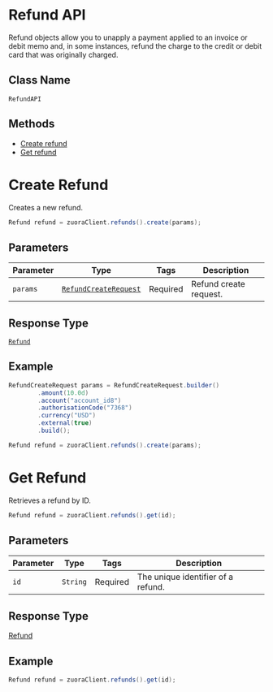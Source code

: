 # Refund API


Refund objects allow you to unapply a payment applied to an invoice or debit memo and, in some instances, refund the charge to the credit or debit card that was originally charged.

## Class Name

`RefundAPI`

## Methods

* [Create refund](/doc/refund-api.md#create-refund)
* [Get refund](/doc/refund-api.md#get-refund)

# Create Refund

Creates a new refund.

```java
Refund refund = zuoraClient.refunds().create(params);
```

## Parameters

| Parameter | Type | Tags | Description |
|  --- | --- | --- | --- |
| `params` | [`RefundCreateRequest`](/doc/models/refund-create-request.md) | Required | Refund create request. |

## Response Type

[`Refund`](/doc/models/refund.md)

## Example

```java
RefundCreateRequest params = RefundCreateRequest.builder()
        .amount(10.0d)
        .account("account_id8")
        .authorisationCode("7368")
        .currency("USD")
        .external(true)
        .build();

Refund refund = zuoraClient.refunds().create(params);
```

# Get Refund

Retrieves a refund by ID.

```java
Refund refund = zuoraClient.refunds().get(id);
```

## Parameters

| Parameter | Type | Tags | Description |
|  --- | --- | --- | --- |
| `id` | `String` | Required | The unique identifier of a refund. |

## Response Type

[Refund](doc/model/refund.md)

## Example

```java
Refund refund = zuoraClient.refunds().get(id);
```
